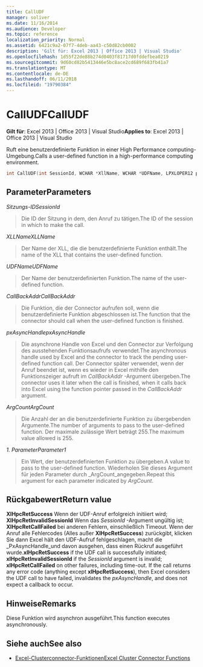 ```yaml
---
title: CallUDF
manager: soliver
ms.date: 11/16/2014
ms.audience: Developer
ms.topic: reference
localization_priority: Normal
ms.assetid: 6421c9a2-07f7-4deb-aa43-c50d82cb0002
description: 'Gilt für: Excel 2013 | Office 2013 | Visual Studio'
ms.openlocfilehash: 1d55f22de88b274d0403f81717d0fddefbea0219
ms.sourcegitcommit: 9d60cd82b5413446e5bc8ace2cd689f683fb41a7
ms.translationtype: MT
ms.contentlocale: de-DE
ms.lasthandoff: 06/11/2018
ms.locfileid: "19790384"
---
```

# <a name="calludf"></a><span data-ttu-id="101a9-103">CallUDF</span><span class="sxs-lookup"><span data-stu-id="101a9-103">CallUDF</span></span>

<span data-ttu-id="101a9-104">**Gilt für**: Excel 2013 | Office 2013 | Visual Studio</span><span class="sxs-lookup"><span data-stu-id="101a9-104">**Applies to**: Excel 2013 | Office 2013 | Visual Studio</span></span> 
  
<span data-ttu-id="101a9-105">Ruft eine benutzerdefinierte Funktion in einer High Performance computing-Umgebung.</span><span class="sxs-lookup"><span data-stu-id="101a9-105">Calls a user-defined function in a high-performance computing environment.</span></span>
  
```cpp
int CallUDF(int SessionId, WCHAR *XllName, WCHAR *UDFName, LPXLOPER12 pxAsyncHandle, int (*CallBackAddr)(), int ArgCount, LPXLOPER12 Parameter1, ...)
```

## <a name="parameters"></a><span data-ttu-id="101a9-106">Parameter</span><span class="sxs-lookup"><span data-stu-id="101a9-106">Parameters</span></span>

<span data-ttu-id="101a9-107">_Sitzungs-ID_</span><span class="sxs-lookup"><span data-stu-id="101a9-107">_SessionId_</span></span>
  
> <span data-ttu-id="101a9-108">Die ID der Sitzung in dem, den Anruf zu tätigen.</span><span class="sxs-lookup"><span data-stu-id="101a9-108">The ID of the session in which to make the call.</span></span>
    
<span data-ttu-id="101a9-109">_XLLName_</span><span class="sxs-lookup"><span data-stu-id="101a9-109">_XLLName_</span></span>
  
> <span data-ttu-id="101a9-110">Der Name der XLL, die die benutzerdefinierte Funktion enthält.</span><span class="sxs-lookup"><span data-stu-id="101a9-110">The name of the XLL that contains the user-defined function.</span></span>
    
<span data-ttu-id="101a9-111">_UDFName_</span><span class="sxs-lookup"><span data-stu-id="101a9-111">_UDFName_</span></span>
  
> <span data-ttu-id="101a9-112">Der Name der benutzerdefinierten Funktion.</span><span class="sxs-lookup"><span data-stu-id="101a9-112">The name of the user-defined function.</span></span>
    
<span data-ttu-id="101a9-113">_CallBackAddr_</span><span class="sxs-lookup"><span data-stu-id="101a9-113">_CallBackAddr_</span></span>
  
> <span data-ttu-id="101a9-114">Die Funktion, die der Connector aufrufen soll, wenn die benutzerdefinierte Funktion abgeschlossen ist.</span><span class="sxs-lookup"><span data-stu-id="101a9-114">The function that the connector should call when the user-defined function is finished.</span></span>
    
<span data-ttu-id="101a9-115">_pxAsyncHandle_</span><span class="sxs-lookup"><span data-stu-id="101a9-115">_pxAsyncHandle_</span></span>
  
> <span data-ttu-id="101a9-116">Die asynchrone Handle von Excel und den Connector zur Verfolgung des ausstehenden Funktionsaufrufs verwendet.</span><span class="sxs-lookup"><span data-stu-id="101a9-116">The asynchronous handle used by Excel and the connector to track the pending user-defined function call.</span></span> <span data-ttu-id="101a9-117">Der Connector später verwendet, wenn der Anruf beendet ist, wenn es wieder in Excel mithilfe den Funktionszeiger aufruft im _CallBackAddr_ -Argument übergeben.</span><span class="sxs-lookup"><span data-stu-id="101a9-117">The connector uses it later when the call is finished, when it calls back into Excel using the function pointer passed in the  _CallBackAddr_ argument.</span></span> 
    
<span data-ttu-id="101a9-118">_ArgCount_</span><span class="sxs-lookup"><span data-stu-id="101a9-118">_ArgCount_</span></span>
  
> <span data-ttu-id="101a9-119">Die Anzahl der an die benutzerdefinierte Funktion zu übergebenden Argumente.</span><span class="sxs-lookup"><span data-stu-id="101a9-119">The number of arguments to pass to the user-defined function.</span></span> <span data-ttu-id="101a9-120">Der maximale zulässige Wert beträgt 255.</span><span class="sxs-lookup"><span data-stu-id="101a9-120">The maximum value allowed is 255.</span></span>
    
<span data-ttu-id="101a9-121">_1. Parameter_</span><span class="sxs-lookup"><span data-stu-id="101a9-121">_Parameter1_</span></span>
  
> <span data-ttu-id="101a9-122">Ein Wert, der benutzerdefinierten Funktion zu übergeben.</span><span class="sxs-lookup"><span data-stu-id="101a9-122">A value to pass to the user-defined function.</span></span> <span data-ttu-id="101a9-123">Wiederholen Sie dieses Argument für jeden Parameter durch _ArgCount_angegeben.</span><span class="sxs-lookup"><span data-stu-id="101a9-123">Repeat this argument for each parameter indicated by  _ArgCount_.</span></span>
    
## <a name="return-value"></a><span data-ttu-id="101a9-124">Rückgabewert</span><span class="sxs-lookup"><span data-stu-id="101a9-124">Return value</span></span>

<span data-ttu-id="101a9-125">**XlHpcRetSuccess** Wenn der UDF-Anruf erfolgreich initiiert wird; **XlHpcRetInvalidSessionId** Wenn das _SessionId_ -Argument ungültig ist; **XlHpcRetCallFailed** bei anderen Fehlern, einschließlich Timeout. Wenn der Anruf alle Fehlercodes (Alles außer **XlHpcRetSuccess**) zurückgibt, klicken Sie dann Excel hält den UDF-Aufruf fehlgeschlagen, macht die _PxAsyncHandle_und davon ausgehen, dass einen Rückruf ausgeführt wurde.</span><span class="sxs-lookup"><span data-stu-id="101a9-125">**xlHpcRetSuccess** if the UDF call is successfully initiated; **xlHpcRetInvalidSessionId** if the  _SessionId_ argument is invalid; **xlHpcRetCallFailed** on other failures, including time-out. If the call returns any error code (anything except **xlHpcRetSuccess**), then Excel considers the UDF call to have failed, invalidates the  _pxAsyncHandle_, and does not expect a callback to occur.</span></span>
  
## <a name="remarks"></a><span data-ttu-id="101a9-126">Hinweise</span><span class="sxs-lookup"><span data-stu-id="101a9-126">Remarks</span></span>

<span data-ttu-id="101a9-127">Diese Funktion wird asynchron ausgeführt.</span><span class="sxs-lookup"><span data-stu-id="101a9-127">This function executes asynchronously.</span></span>
  
## <a name="see-also"></a><span data-ttu-id="101a9-128">Siehe auch</span><span class="sxs-lookup"><span data-stu-id="101a9-128">See also</span></span>

- [<span data-ttu-id="101a9-129">Excel-Clusterconnector-Funktionen</span><span class="sxs-lookup"><span data-stu-id="101a9-129">Excel Cluster Connector Functions</span></span>](excel-cluster-connector-functions.md)

